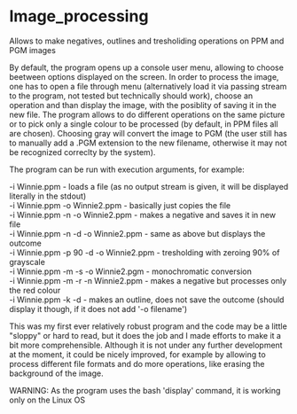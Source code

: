 # Image_processing
Allows to make negatives, outlines and tresholiding operations on PPM and PGM images

By default, the program opens up a console user menu, allowing to choose beetween options displayed on the screen. In order to process the image, one has to open a file through menu (alternatively load it via passing stream to the program, not tested but technically should work), choose an operation and than display the image, with the posiblity of saving it in the new file. The program allows to do different operations on the same picture or to pick only a single colour to be processed (by default, in PPM files all are chosen). Choosing gray will convert the image to PGM (the user still has to manually add a .PGM extension to the new filename, otherwise it may not be recognized correclty by the system).   

The program can be run with execution arguments, for example:
  
  -i Winnie.ppm - loads a file (as no output stream is given, it will be displayed literally in the stdout)  
  -i Winnie.ppm -o Winnie2.ppm - basically just copies the file  
  -i Winnie.ppm -n -o Winnie2.ppm - makes a negative and saves it in new file  
  -i Winnie.ppm -n -d -o Winnie2.ppm - same as above but displays the outcome  
  -i Winnie.ppm -p 90 -d -o Winnie2.ppm - tresholding with zeroing 90% of grayscale  
  -i Winnie.ppm -m -s -o Winnie2.pgm - monochromatic conversion  
  -i Winnie.ppm -m -r -n Winnie2.ppm - makes a negative but processes only the red colour  
  -i Winnie.ppm -k -d - makes an outline, does not save the outcome (should display it though, if it does not add '-o filename')   
  
This was my first ever relatively robust program and the code may be a little "sloppy" or hard to read, but it does the job and I made efforts to make it a bit more comprehensible. Although it is not under any further development at the moment, it could be nicely improved, for example by allowing to process different file formats and do more operations, like erasing the background of the image.

WARNING: As the program uses the bash 'display' command, it is working only on the Linux OS
  
